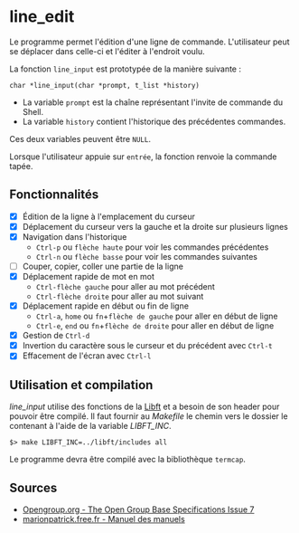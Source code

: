 # line_edit

Le programme permet l'édition d'une ligne de commande. L'utilisateur peut se déplacer dans celle-ci et l'éditer à l'endroit voulu.

La fonction `line_input` est prototypée de la manière suivante :

	char *line_input(char *prompt, t_list *history)

- La variable `prompt` est la chaîne représentant l'invite de commande du Shell.
- La variable `history` contient l'historique des précédentes commandes.

Ces deux variables peuvent être `NULL`.

Lorsque l'utilisateur appuie sur `entrée`, la fonction renvoie la commande tapée.

## Fonctionnalités

- [x] Édition de la ligne à l'emplacement du curseur
- [x] Déplacement du curseur vers la gauche et la droite sur plusieurs lignes
- [x] Navigation dans l'historique
	+ `Ctrl-p` ou `flèche haute` pour voir les commandes précédentes
	+ `Ctrl-n` ou `flèche basse` pour voir les commandes suivantes
- [ ] Couper, copier, coller une partie de la ligne
- [x] Déplacement rapide de mot en mot
	+ `Ctrl-flèche gauche` pour aller au mot précédent
	+ `Ctrl-flèche droite` pour aller au mot suivant
- [x] Déplacement rapide en début ou fin de ligne
	+ `Ctrl-a`, `home` ou `fn`+`flèche de gauche` pour aller en début de ligne
	+ `Ctrl-e`, `end` ou `fn`+`flèche de droite` pour aller en début de ligne
- [x] Gestion de `Ctrl-d`
- [x] Invertion du caractère sous le curseur et du précédent avec `Ctrl-t`
- [x] Effacement de l'écran avec `Ctrl-l`

## Utilisation et compilation

*line_input* utilise des fonctions de la [Libft][] et a besoin de son header pour pouvoir être compilé. Il faut fournir au _Makefile_ le chemin vers le dossier le contenant à l'aide de la variable *LIBFT_INC*.

	$> make LIBFT_INC=../libft/includes all

Le programme devra être compilé avec la bibliothèque `termcap`.

## **Sources**

- [Opengroup.org - The Open Group Base Specifications Issue 7](http://pubs.opengroup.org/onlinepubs/9699919799/utilities/contents.html)
- [marionpatrick.free.fr - Manuel des manuels](http://marionpatrick.free.fr/man_html/html/index.html)

[Libft]: https://github.com/aguerin42/libft.git
